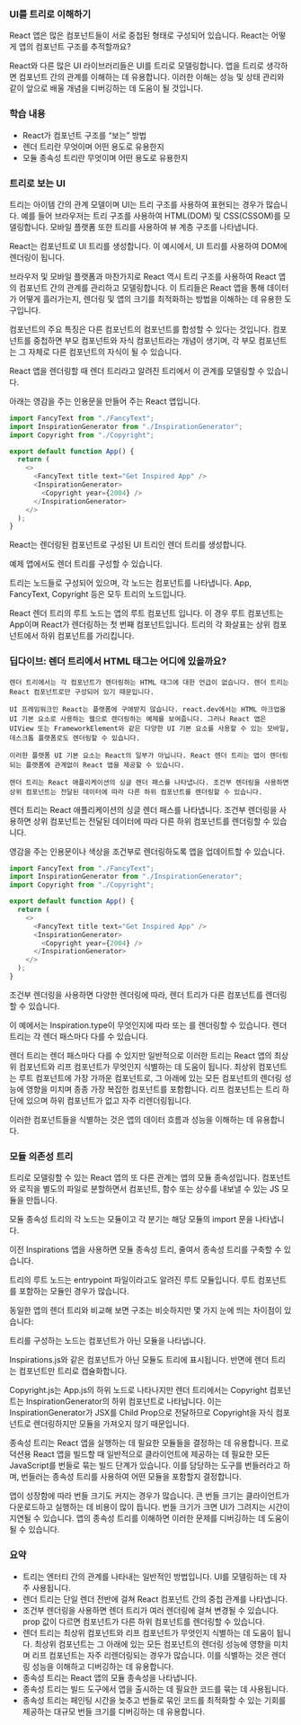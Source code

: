 ### UI를 트리로 이해하기

React 앱은 많은 컴포넌트들이 서로 중첩된 형태로 구성되어 있습니다. React는 어떻게 앱의 컴포넌트 구조를 추적할까요?

React와 다른 많은 UI 라이브러리들은 UI를 트리로 모델링합니다. 앱을 트리로 생각하면 컴포넌트 간의 관계를 이해하는 데 유용합니다. 이러한 이해는 성능 및 상태 관리와 같이 앞으로 배울 개념을 디버깅하는 데 도움이 될 것입니다.

### 학습 내용

- React가 컴포넌트 구조를 “보는” 방법
- 렌더 트리란 무엇이며 어떤 용도로 유용한지
- 모듈 종속성 트리란 무엇이며 어떤 용도로 유용한지

### 트리로 보는 UI

트리는 아이템 간의 관계 모델이며 UI는 트리 구조를 사용하여 표현되는 경우가 많습니다. 예를 들어 브라우저는 트리 구조를 사용하여 HTML(DOM) 및 CSS(CSSOM)를 모델링합니다. 모바일 플랫폼 또한 트리를 사용하여 뷰 계층 구조를 나타냅니다.

React는 컴포넌트로 UI 트리를 생성합니다. 이 예시에서, UI 트리를 사용하여 DOM에 렌더링이 됩니다.

브라우저 및 모바일 플랫폼과 마찬가지로 React 역시 트리 구조를 사용하여 React 앱의 컴포넌트 간의 관계를 관리하고 모델링합니다. 이 트리들은 React 앱을 통해 데이터가 어떻게 흘러가는지, 렌더링 및 앱의 크기를 최적화하는 방법을 이해하는 데 유용한 도구입니다.

컴포넌트의 주요 특징은 다른 컴포넌트의 컴포넌트를 합성할 수 있다는 것입니다. 컴포넌트를 중첩하면 부모 컴포넌트와 자식 컴포넌트라는 개념이 생기며, 각 부모 컴포넌트는 그 자체로 다른 컴포넌트의 자식이 될 수 있습니다.

React 앱을 렌더링할 때 렌더 트리라고 알려진 트리에서 이 관계를 모델링할 수 있습니다.

아래는 영감을 주는 인용문을 만들어 주는 React 앱입니다.

```js
import FancyText from "./FancyText";
import InspirationGenerator from "./InspirationGenerator";
import Copyright from "./Copyright";

export default function App() {
  return (
    <>
      <FancyText title text="Get Inspired App" />
      <InspirationGenerator>
        <Copyright year={2004} />
      </InspirationGenerator>
    </>
  );
}
```

React는 렌더링된 컴포넌트로 구성된 UI 트리인 렌더 트리를 생성합니다.

예제 앱에서도 렌더 트리를 구성할 수 있습니다.

트리는 노드들로 구성되어 있으며, 각 노드는 컴포넌트를 나타냅니다. App, FancyText, Copyright 등은 모두 트리의 노드입니다.

React 렌더 트리의 루트 노드는 앱의 루트 컴포넌트 입니다. 이 경우 루트 컴포넌트는 App이며 React가 렌더링하는 첫 번째 컴포넌트입니다. 트리의 각 화살표는 상위 컴포넌트에서 하위 컴포넌트를 가리킵니다.

### 딥다이브: 렌더 트리에서 HTML 태그는 어디에 있을까요?

```
렌더 트리에서는 각 컴포넌트가 렌더링하는 HTML 태그에 대한 언급이 없습니다. 렌더 트리는 React 컴포넌트로만 구성되어 있기 때문입니다.

UI 프레임워크인 React는 플랫폼에 구애받지 않습니다. react.dev에서는 HTML 마크업을 UI 기본 요소로 사용하는 웹으로 렌더링하는 예제를 보여줍니다. 그러나 React 앱은 UIView 또는 FrameworkElement와 같은 다양한 UI 기본 요소를 사용할 수 있는 모바일, 데스크톱 플랫폼로도 렌더링할 수 있습니다.

이러한 플랫폼 UI 기본 요소는 React의 일부가 아닙니다. React 렌더 트리는 앱이 렌더링되는 플랫폼에 관계없이 React 앱을 제공할 수 있습니다.

렌더 트리는 React 애플리케이션의 싱글 렌더 패스를 나타냅니다. 조건부 렌더링을 사용하면 상위 컴포넌트는 전달된 데이터에 따라 다른 하위 컴포넌트를 렌더링할 수 있습니다.
```

렌더 트리는 React 애플리케이션의 싱글 렌더 패스를 나타냅니다. 조건부 렌더링을 사용하면 상위 컴포넌트는 전달된 데이터에 따라 다른 하위 컴포넌트를 렌더링할 수 있습니다.

영감을 주는 인용문이나 색상을 조건부로 렌더링하도록 앱을 업데이트할 수 있습니다.

```js
import FancyText from "./FancyText";
import InspirationGenerator from "./InspirationGenerator";
import Copyright from "./Copyright";

export default function App() {
  return (
    <>
      <FancyText title text="Get Inspired App" />
      <InspirationGenerator>
        <Copyright year={2004} />
      </InspirationGenerator>
    </>
  );
}
```

조건부 렌더링을 사용하면 다양한 렌더링에 따라, 렌더 트리가 다른 컴포넌트를 렌더링할 수 있습니다.

이 예에서는 Inspiration.type이 무엇인지에 따라 <FancyText> 또는 <Color>를 렌더링할 수 있습니다. 렌더 트리는 각 렌더 패스마다 다를 수 있습니다.

렌더 트리는 렌더 패스마다 다를 수 있지만 일반적으로 이러한 트리는 React 앱의 최상위 컴포넌트와 리프 컴포넌트가 무엇인지 식별하는 데 도움이 됩니다. 최상위 컴포넌트는 루트 컴포넌트에 가장 가까운 컴포넌트로, 그 아래에 있는 모든 컴포넌트의 렌더링 성능에 영향을 미치며 종종 가장 복잡한 컴포넌트를 포함합니다. 리프 컴포넌트는 트리 하단에 있으며 하위 컴포넌트가 없고 자주 리렌더링됩니다.

이러한 컴포넌트들을 식별하는 것은 앱의 데이터 흐름과 성능을 이해하는 데 유용합니다.

### 모듈 의존성 트리

트리로 모델링할 수 있는 React 앱의 또 다른 관계는 앱의 모듈 종속성입니다. 컴포넌트와 로직을 별도의 파일로 분할하면서 컴포넌트, 함수 또는 상수를 내보낼 수 있는 JS 모듈을 만듭니다.

모듈 종속성 트리의 각 노드는 모듈이고 각 분기는 해당 모듈의 import 문을 나타냅니다.

이전 Inspirations 앱을 사용하면 모듈 종속성 트리, 줄여서 종속성 트리를 구축할 수 있습니다.

트리의 루트 노드는 entrypoint 파일이라고도 알려진 루트 모듈입니다. 루트 컴포넌트를 포함하는 모듈인 경우가 많습니다.

동일한 앱의 렌더 트리와 비교해 보면 구조는 비슷하지만 몇 가지 눈에 띄는 차이점이 있습니다:

트리를 구성하는 노드는 컴포넌트가 아닌 모듈을 나타냅니다.

Inspirations.js와 같은 컴포넌트가 아닌 모듈도 트리에 표시됩니다. 반면에 렌더 트리는 컴포넌트만 트리로 캡슐화합니다.

Copyright.js는 App.js의 하위 노드로 나타나지만 렌더 트리에서는 Copyright 컴포넌트는 InspirationGenerator의 하위 컴포넌트로 나타납니다. 이는 InspirationGenerator가 JSX를 Child Prop으로 전달하므로 Copyright을 자식 컴포넌트로 렌더링하지만 모듈을 가져오지 않기 때문입니다.

종속성 트리는 React 앱을 실행하는 데 필요한 모듈들을 결정하는 데 유용합니다. 프로덕션용 React 앱을 빌드할 때 일반적으로 클라이언트에 제공하는 데 필요한 모든 JavaScript를 번들로 묶는 빌드 단계가 있습니다. 이를 담당하는 도구를 번들러라고 하며, 번들러는 종속성 트리를 사용하여 어떤 모듈을 포함할지 결정합니다.

앱이 성장함에 따라 번들 크기도 커지는 경우가 많습니다. 큰 번들 크기는 클라이언트가 다운로드하고 실행하는 데 비용이 많이 듭니다. 번들 크기가 크면 UI가 그려지는 시간이 지연될 수 있습니다. 앱의 종속성 트리를 이해하면 이러한 문제를 디버깅하는 데 도움이 될 수 있습니다.

### 요약

- 트리는 엔터티 간의 관계를 나타내는 일반적인 방법입니다. UI를 모델링하는 데 자주 사용됩니다.
- 렌더 트리는 단일 렌더 전반에 걸쳐 React 컴포넌트 간의 중첩 관계를 나타냅니다.
- 조건부 렌더링을 사용하면 렌더 트리가 여러 렌더링에 걸쳐 변경될 수 있습니다. prop 값이 다르면 컴포넌트가 다른 하위 컴포넌트를 렌더링할 수 있습니다.
- 렌더 트리는 최상위 컴포넌트와 리프 컴포넌트가 무엇인지 식별하는 데 도움이 됩니다. 최상위 컴포넌트는 그 아래에 있는 모든 컴포넌트의 렌더링 성능에 영향을 미치며 리프 컴포넌트는 자주 리렌더링되는 경우가 많습니다. 이를 식별하는 것은 렌더링 성능을 이해하고 디버깅하는 데 유용합니다.
- 종속성 트리는 React 앱의 모듈 종속성을 나타냅니다.
- 종속성 트리는 빌드 도구에서 앱을 출시하는 데 필요한 코드를 묶는 데 사용됩니다.
- 종속성 트리는 페인팅 시간을 늦추고 번들로 묶인 코드를 최적화할 수 있는 기회를 제공하는 대규모 번들 크기를 디버깅하는 데 유용합니다.
